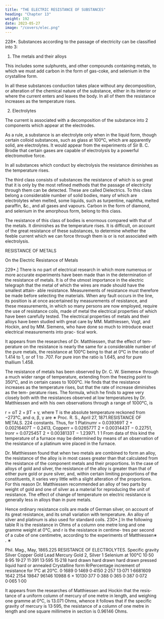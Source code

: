 ```yaml
---
title: "THE ELECTRIC RESISTANCE OF SUBSTANCES"
heading: "Chapter 13"
weight: 192
date: 2023-05-27
image: "/covers/elec.png"
---
```



228*. Substances according to the passage of electricity can be classified into 3:

1. The metals and their alloys

This includes some sulphurets, and other compounds containing metals, to which we must add carbon in the form of gas-coke, and selenium in the crystalline form.

In all these substances conduction takes place without any decomposition, or alteration of the chemical nature of the substance, either in its interior or where the current enters and leaves the body. In all of them the resistance increases as the temperature rises.

2. Electrolytes

The current is associated with a decomposition of the substance into 2 components which appear at the electrodes.

As a rule, a substance is an electrolyte only when in the liquid form, though certain colloid substances, such as glass at 100°C, which are apparently solid, are electrolytes. It would appear from the experiments of Sir B. C. Brodie that certain gases are capable of electrolysis by a powerful electromotive force.

In all substances which conduct by electrolysis the resistance diminishes as the temperature rises.

The third class consists of substances the resistance of which is so great that it is only by the most refined methods that the passage of electricity through them can be detected. These are called Dielectrics. To this class belong a considerable number of solid bodies, many of which are electrolytes when melted, some liquids, such as turpentine, naphtha, melted paraffin, &c., and all gases and vapours. Carbon in the form of diamond, and selenium in the amorphous form, belong to this class.

The resistance of this class of bodies is enormous compared with that of the metals. It diminishes as the temperature rises. It is difficult, on account of the great resistance of these substances, to determine whether the feeble current which we can force through them is or is not associated with electrolysis.


RESISTANCE OF METALS

On the Electric Resistance of Metals

229*.] There is no part of electrical research in which more numerous or more accurate experiments have been made than in the determination of the resistance of metals. It is of the utmost importance in the electric telegraph that the metal of which the wires are made should have the smallest attain- able resistance. Measurements of resistance must therefore be made before selecting the materials. When any fault occurs in the line, its position is at once ascertained by measurements of resistance, and these measurements, in which so many persons are now employed, require the use of resistance coils, made of metal the electrical properties of which have been carefully tested. The electrical properties of metals and their alloys have been studied with great care by MM. Matthiessen, Vogt, and Hockin, and by MM. Siemens, who have done so much to introduce exact electrical measurements into prac- tical work.

It appears from the researches of Dr. Matthiessen, that the effect of tem-
perature on the resistance is nearly the same for a considerable number of the
pure metals, the resistance at 100°C being to that at 0°C in the ratio of 1.414
to 1, or of 1 to .707. For pure iron the ratio is 1.645, and for pure thallium
1.458.

The resistance of metals has been observed by Dr. C. W. Siemens∗ through
a much wider range of temperature, extending from the freezing point to
350°C, and in certain cases to 1000°C. He finds that the resistance increases
as the temperature rises, but that the rate of increase diminishes as the tem-
perature rises. The formula, which he finds to agree very closely both with
the resistances observed at low temperatures by Dr. Matthiessen and with his
own observations through a range of 1000°C, is

r = αT 2 + βT + γ,
where T is the absolute temperature reckoned from −273°C, and α, β, γ are
∗
Proc. R. S., April 27, 1871.RESISTANCE OF METALS.
224
constants. Thus, for
1
Platinumr = 0.039369T 2 + 0.00216407T − 0.2413,
Copperr = 0.026577T 2 + 0.0031443T − 0.22751,
Ironr = 0.072545T 2 + 0.0038133T − 1.23971.
1
1
From data of this kind the temperature of a furnace may be determined by
means of an observation of the resistance of a platinum wire placed in the
furnace.

Dr. Matthiessen found that when two metals are combined to form an alloy, the resistance of the alloy is in most cases greater than that calculated from the resistance of the component metals and their proportions. In the case of alloys of gold and silver, the resistance of the alloy is greater than that of either pure gold or pure silver, and, within certain limiting proportions of the constituents, it varies very little with a slight alteration of the proportions. For this reason Dr. Matthiessen recommended an alloy of two parts by weight of gold and one of silver as a material for reproducing the unit of resistance. The effect of change of temperature on electric resistance is generally less in alloys than in pure metals.

Hence ordinary resistance coils are made of German silver, on account of
its great resistance, and its small variation with temperature.
An alloy of silver and platinum is also used for standard coils.
230*.] In the following table R is the resistance in Ohms of a column one
metre long and one gramme weight at 0°C, and r is the resistance in centime-
tres per second of a cube of one centimetre, according to the experiments of
Matthiessen∗ .
∗

Phil. Mag., May, 1865.225
RESISTANCE OF ELECTROLYTES.
Specific
gravity
Silver
Copper
Gold
Lead
Mercury
Gold 2, Silver 1
Selenium at 100°C
10·50
8·95
19·27
11·391
13·595
15·218
hard drawn
hard drawn
hard drawn
pressed
liquid
hard or annealed
Crystalline form
RrPercentage
increment of
resistance for
1°C at 20°C.
0·1689
0·1469
0·4150
2·257
13·071
1·6681609
1642
2154
19847
96146
10988
6 × 10130·377
0·388
0·365
0·387
0·072
0·065
1·00

It appears from the researches of Matthiessen and Hockin that the resis-
tance of a uniform column of mercury of one metre in length, and weighing
one gramme at 0°C, is 13.071 Ohms, whence it follows that if the specific
gravity of mercury is 13·595, the resistance of a column of one metre in
length and one square millimetre in section is 0.96146 Ohms.

